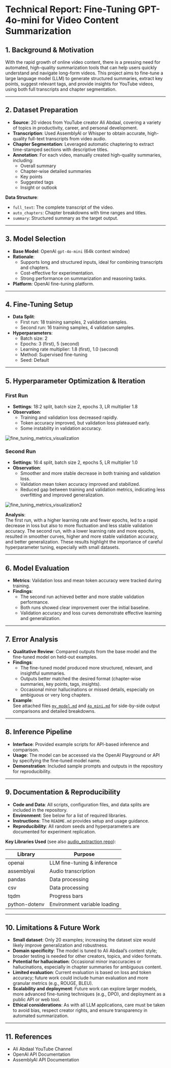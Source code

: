 # Technical Report: Fine-Tuning GPT-4o-mini for Video Content Summarization

## 1. Background & Motivation

With the rapid growth of online video content, there is a pressing need for automated, high-quality summarization tools that can help users quickly understand and navigate long-form videos. This project aims to fine-tune a large language model (LLM) to generate structured summaries, extract key points, suggest relevant tags, and provide insights for YouTube videos, using both full transcripts and chapter segmentation.

---

## 2. Dataset Preparation

- **Source**: 20 videos from YouTube creator Ali Abdaal, covering a variety of topics in productivity, career, and personal development.
- **Transcription**: Used AssemblyAI or Whisper to obtain accurate, high-quality full-text transcripts from video audio.
- **Chapter Segmentation**: Leveraged automatic chaptering to extract time-stamped sections with descriptive titles.
- **Annotation**: For each video, manually created high-quality summaries, including:
  - Overall summary
  - Chapter-wise detailed summaries
  - Key points
  - Suggested tags
  - Insight or outlook

**Data Structure**:
- `full_text`: The complete transcript of the video.
- `auto_chapters`: Chapter breakdowns with time ranges and titles.
- `summary`: Structured summary as the target output.

---

## 3. Model Selection

- **Base Model**: OpenAI `gpt-4o-mini` (64k context window)
- **Rationale**:
  - Supports long and structured inputs, ideal for combining transcripts and chapters.
  - Cost-effective for experimentation.
  - Strong performance on summarization and reasoning tasks.
- **Platform**: OpenAI fine-tuning platform.

---

## 4. Fine-Tuning Setup

- **Data Split**:
  - First run: 18 training samples, 2 validation samples.
  - Second run: 16 training samples, 4 validation samples.
- **Hyperparameters**:
  - Batch size: 2
  - Epochs: 3 (first), 5 (second)
  - Learning rate multiplier: 1.8 (first), 1.0 (second)
  - Method: Supervised fine-tuning
  - Seed: Default

---

## 5. Hyperparameter Optimization & Iteration

### First Run
- **Settings**: 18:2 split, batch size 2, epochs 3, LR multiplier 1.8
- **Observation**:  
  - Training and validation loss decreased rapidly.
  - Token accuracy improved, but validation loss plateaued early.
  - Some instability in validation accuracy.

![fine_tuning_metrics_visualization](https://s2.loli.net/2025/04/19/bMHfEtXw4JQLqTW.png)

### Second Run
- **Settings**: 16:4 split, batch size 2, epochs 5, LR multiplier 1.0
- **Observation**:  
  - Smoother and more stable decrease in both training and validation loss.
  - Validation mean token accuracy improved and stabilized.
  - Reduced gap between training and validation metrics, indicating less overfitting and improved generalization.

![fine_tuning_metrics_visualization2](https://s2.loli.net/2025/04/19/xyKpY4ANjMriEho.png)

**Analysis**:  
The first run, with a higher learning rate and fewer epochs, led to a rapid decrease in loss but also to more fluctuation and less stable validation accuracy. The second run, with a lower learning rate and more epochs, resulted in smoother curves, higher and more stable validation accuracy, and better generalization. These results highlight the importance of careful hyperparameter tuning, especially with small datasets.

---

## 6. Model Evaluation

- **Metrics**: Validation loss and mean token accuracy were tracked during training.
- **Findings**:
  - The second run achieved better and more stable validation performance.
  - Both runs showed clear improvement over the initial baseline.
  - Validation accuracy and loss curves demonstrate effective learning and generalization.

---

## 7. Error Analysis

- **Qualitative Review**: Compared outputs from the base model and the fine-tuned model on held-out examples.
- **Findings**:
  - The fine-tuned model produced more structured, relevant, and insightful summaries.
  - Outputs better matched the desired format (chapter-wise summaries, key points, tags, insights).
  - Occasional minor hallucinations or missed details, especially on ambiguous or very long chapters.
- **Example**:  
  See attached files [`my_model.md`](my_model.md) and [`4o_mini.md`](4o_mini.md) for side-by-side output comparisons and detailed breakdowns.

---

## 8. Inference Pipeline

- **Interface**: Provided example scripts for API-based inference and comparison.
- **Usage**: The model can be accessed via the OpenAI Playground or API by specifying the fine-tuned model name.
- **Demonstration**: Included sample prompts and outputs in the repository for reproducibility.

---

## 9. Documentation & Reproducibility

- **Code and Data**: All scripts, configuration files, and data splits are included in the repository.
- **Environment**: See below for a list of required libraries.
- **Instructions**: The `README.md` provides setup and usage guidance.
- **Reproducibility**: All random seeds and hyperparameters are documented for experiment replication.

**Key Libraries Used** (see also [audio_extraction repo](https://github.com/XingqiLineu/audio_extraction)):

| Library       | Purpose                      |
| ------------- | ---------------------------- |
| openai        | LLM fine-tuning & inference  |
| assemblyai    | Audio transcription          |
| pandas        | Data processing              |
| csv           | Data processing              |
| tqdm          | Progress bars                |
| python-dotenv | Environment variable loading |

---

## 10. Limitations & Future Work

- **Small dataset**: Only 20 examples; increasing the dataset size would likely improve generalization and robustness.
- **Domain specificity**: The model is tuned to Ali Abdaal’s content style; broader testing is needed for other creators, topics, and video formats.
- **Potential for hallucination**: Occasional minor inaccuracies or hallucinations, especially in chapter summaries for ambiguous content.
- **Limited evaluation**: Current evaluation is based on loss and token accuracy; future work could include human evaluation and more granular metrics (e.g., ROUGE, BLEU).
- **Scalability and deployment**: Future work can explore larger models, more advanced fine-tuning techniques (e.g., DPO), and deployment as a public API or web tool.
- **Ethical considerations**: As with all LLM applications, care must be taken to avoid bias, respect creator rights, and ensure transparency in automated summarization.

---

## 11. References

- Ali Abdaal YouTube Channel
- OpenAI API Documentation
- AssemblyAI API Documentation

